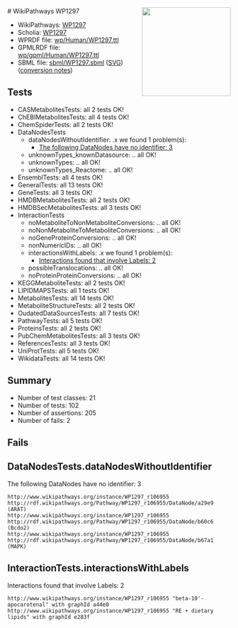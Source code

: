 <img style="float: right; width: 200px" src="../logo.png" />
# WikiPathways WP1297

* WikiPathways: [WP1297](https://identifiers.org/wikipathways:WP1297)
* Scholia: [WP1297](https://scholia.toolforge.org/wikipathways/WP1297)
* WPRDF file: [wp/Human/WP1297.ttl](../wp/Human/WP1297.ttl)
* GPMLRDF file: [wp/gpml/Human/WP1297.ttl](../wp/gpml/Human/WP1297.ttl)
* SBML file: [sbml/WP1297.sbml](../sbml/WP1297.sbml) ([SVG](../sbml/WP1297.svg)) ([conversion notes](../sbml/WP1297.txt))

## Tests
* CASMetabolitesTests: all 2 tests OK!
* ChEBIMetabolitesTests: all 4 tests OK!
* ChemSpiderTests: all 2 tests OK!
* DataNodesTests
    * dataNodesWithoutIdentifier: .x we found 1 problem(s):
        * [The following DataNodes have no identifier: 3](#d2d32fa2)
    * unknownTypes_knownDatasource: .. all OK!
    * unknownTypes: .. all OK!
    * unknownTypes_Reactome: .. all OK!
* EnsemblTests: all 4 tests OK!
* GeneralTests: all 13 tests OK!
* GeneTests: all 3 tests OK!
* HMDBMetabolitesTests: all 2 tests OK!
* HMDBSecMetabolitesTests: all 3 tests OK!
* InteractionTests
    * noMetaboliteToNonMetaboliteConversions: .. all OK!
    * noNonMetaboliteToMetaboliteConversions: .. all OK!
    * noGeneProteinConversions: .. all OK!
    * nonNumericIDs: .. all OK!
    * interactionsWithLabels: .x we found 1 problem(s):
        * [Interactions found that involve Labels: 2](#630d2679)
    * possibleTranslocations: .. all OK!
    * noProteinProteinConversions: .. all OK!
* KEGGMetaboliteTests: all 2 tests OK!
* LIPIDMAPSTests: all 1 tests OK!
* MetabolitesTests: all 14 tests OK!
* MetaboliteStructureTests: all 2 tests OK!
* OudatedDataSourcesTests: all 7 tests OK!
* PathwayTests: all 5 tests OK!
* ProteinsTests: all 2 tests OK!
* PubChemMetabolitesTests: all 3 tests OK!
* ReferencesTests: all 3 tests OK!
* UniProtTests: all 5 tests OK!
* WikidataTests: all 14 tests OK!


## Summary

* Number of test classes: 21
* Number of tests: 102
* Number of assertions: 205
* Number of fails: 2

## Fails

<a name="d2d32fa2" />

## DataNodesTests.dataNodesWithoutIdentifier

The following DataNodes have no identifier: 3
```
http://www.wikipathways.org/instance/WP1297_r106955 http://rdf.wikipathways.org/Pathway/WP1297_r106955/DataNode/a29e9 (ARAT)
http://www.wikipathways.org/instance/WP1297_r106955 http://rdf.wikipathways.org/Pathway/WP1297_r106955/DataNode/b60c6 (Bcdo2)
http://www.wikipathways.org/instance/WP1297_r106955 http://rdf.wikipathways.org/Pathway/WP1297_r106955/DataNode/b67a1 (MAPK)
```

<a name="630d2679" />

## InteractionTests.interactionsWithLabels

Interactions found that involve Labels: 2
```
http://www.wikipathways.org/instance/WP1297_r106955 "beta-10'-apocarotenal" with graphId a44e0
http://www.wikipathways.org/instance/WP1297_r106955 "RE + dietary lipids" with graphId e283f
```

